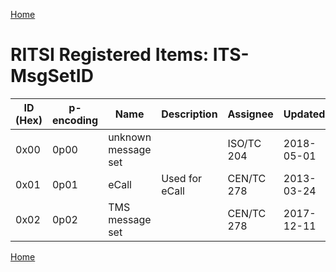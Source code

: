 [Home](readme.md)
# RITSI Registered Items: ITS-MsgSetID

|ID (Hex)|p-encoding|Name  |Description               |Assignee  |Updated   |State   |Specification|
|--------|--------|--------|--------------------------|----------|----------|--------|-------------|
| 0x00   | 0p00   |unknown message set|               |ISO/TC 204|2018-05-01|assigned| n.a. |
| 0x01   | 0p01   |eCall   |Used for eCall            |CEN/TC 278|2013-03-24|assigned|[CEN EN 15722](https://standards.globalspec.com/std/14326678/EN%2015722)|
| 0x02   | 0p02   |TMS message set|                   |CEN/TC 278|2017-12-11|assigned|  |

[Home](readme.md)
